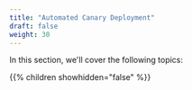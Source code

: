 ```yaml
---
title: "Automated Canary Deployment"
draft: false
weight: 30
---
```


In this section, we'll cover the following topics:

{{% children showhidden="false" %}}
